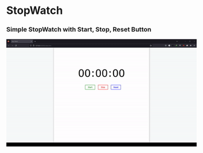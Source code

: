 # StopWatch

### Simple StopWatch with Start, Stop, Reset Button

![Alt text](statics/Stop%20watch.gif)
